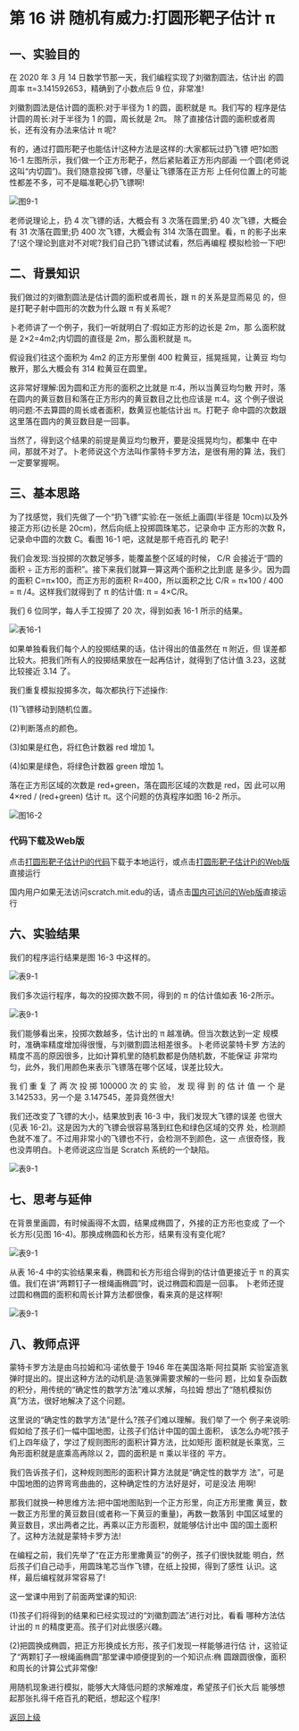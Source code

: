 # 第 16 讲 随机有威力:打圆形靶子估计 π

## 一、实验目的
在 2020 年 3 月 14 日数学节那一天，我们编程实现了刘徽割圆法，估计出 的圆周率 π=3.141592653，精确到了小数点后 9 位，非常准!

刘徽割圆法是估计圆的面积:对于半径为 1 的圆，面积就是 π。我们写的 程序是估计圆的周长:对于半径为 1 的圆，周长就是 2π。
除了直接估计圆的面积或者周长，还有没有办法来估计 π 呢?

有的，通过打圆形靶子也能估计!这种方法是这样的:大家都玩过扔飞镖 吧?如图 16-1 左图所示，我们做一个正方形靶子，然后紧贴着正方形内部画 一个圆(老师说这叫“内切圆”)。我们随意投掷飞镖，尽量让飞镖落在正方形 上任何位置上的可能性都差不多，可不是瞄准靶心扔飞镖啊!

![图9-1](Figures/Lec16-1.png)

老师说理论上，扔 4 次飞镖的话，大概会有 3 次落在圆里;扔 40 次飞镖，大概会有 31 次落在圆里;扔 400 次飞镖，大概会有 314 次落在圆里。看，π 的影子出来了!这个理论到底对不对呢?我们自己扔飞镖试试看，然后再编程 模拟检验一下吧!

## 二、背景知识

我们做过的刘徽割圆法是估计圆的面积或者周长，跟 π 的关系是显而易见 的，但是打靶子射中圆形的次数为什么跟 π 有关系呢?

卜老师讲了一个例子，我们一听就明白了:假如正方形的边长是 2m，那 么面积就是 2×2=4m2;内切圆的直径是 2m，那么面积就是 π。

假设我们往这个面积为 4m2 的正方形里倒 400 粒黄豆，摇晃摇晃，让黄豆 均匀散开，那么大概会有 314 粒黄豆在圆里。

这非常好理解:因为圆和正方形的面积之比就是 π∶4，所以当黄豆均匀散 开时，落在圆内的黄豆数目和落在正方形内的黄豆数目之比也应该是 π∶4。这 个例子很说明问题:不去算圆的周长或者面积，数黄豆也能估计出 π。打靶子 命中圆的次数跟这里落在圆内的黄豆数目是一回事。

当然了，得到这个结果的前提是黄豆均匀散开，要是没摇晃均匀，都集中 在中间，那就不对了。卜老师说这个方法叫作蒙特卡罗方法，是很有用的算 法，我们一定要掌握啊。




## 三、基本思路

为了找感觉，我们先做了一个“扔飞镖”实验:在一张纸上画圆(半径是 10cm)以及外接正方形(边长是 20cm)，然后向纸上投掷圆珠笔芯，记录命中 正方形的次数 R，记录命中圆的次数 C。看图 16-1 吧，这就是那千疮百孔的 靶子!

我们会发现:当投掷的次数足够多，能覆盖整个区域的时候， C/R 会接近于“圆的面积 ÷ 正方形的面积”。接下来我们就算一算这两个面积之比到底 是多少。因为圆的面积 C=π×100，而正方形的面积 R=400，所以面积之比 C/R =  π×100 / 400 =  π /4。这样我们就得到了 π 的估计值: π = 4×C/R。

我们 6 位同学，每人手工投掷了 20 次，得到如表 16-1 所示的结果。

![表16-1](Figures/Lec16-1-Table.png)

如果单独看我们每个人的投掷结果的话，估计得出的值虽然在 π 附近，但 误差都比较大。把我们所有人的投掷结果放在一起再估计，就得到了估计值 3.23，这就比较接近 3.14 了。


我们重复模拟投掷多次，每次都执行下述操作: 

(1)飞镖移动到随机位置。 

(2)判断落点的颜色。 

(3)如果是红色，将红色计数器 red 增加 1。 

(4)如果是绿色，将绿色计数器 green 增加 1。
  
  落在正方形区域的次数是 red+green，落在圆形区域的次数是 red，因 此可以用 4×red / (red+green) 估计 π。这个问题的仿真程序如图 16-2 所示。
 


![图16-2](Figures/Lec16-2.png)


### 代码下载及Web版

点击[打圆形靶子估计Pi的代码](Code/第16讲-打圆形靶子估计Pi.sb3)下载于本地运行，或点击[打圆形靶子估计Pi的Web版](https://scratch.mit.edu/projects/683356526/)直接运行

国内用户如果无法访问scratch.mit.edu的话，请点击[国内可访问的Web版](https://mblock.makeblock.com/project/1434719)直接运行

## 六、实验结果

我们的程序运行结果是图 16-3 中这样的。

![表9-1](Figures/Lec16-3.png)

我们多次运行程序，每次的投掷次数不同，得到的 π 的估计值如表 16-2所示。


![表9-1](Figures/Lec16-2-Table.png)

我们能够看出来，投掷次数越多，估计出的 π 越准确。但当次数达到一定 规模时，准确率精度增加得很慢，与刘徽割圆法相差很多。卜老师说蒙特卡罗
方法的精度不高的原因很多，比如计算机里的随机数都是伪随机数，不能保证 非常均匀，此外，我们用颜色来表示飞镖落在哪个区域，误差比较大。

我 们 重 复 了 两 次 投 掷 100000 次 的 实 验， 发 现 得 到 的 估 计 值 一 个 是 3.142533，另一个是 3.147545，差异竟然很大!

我们还改变了飞镖的大小，结果放到表 16-3 中，我们发现大飞镖的误差 也很大(见表 16-2)。这是因为大的飞镖会很容易落到红色和绿色区域的交界 处，检测颜色就不准了。不过用非常小的飞镖也不行，会检测不到颜色，这一 点很奇怪，我也没弄明白。卜老师说这应当是 Scratch 系统的一个缺陷。


![表9-1](Figures/Lec16-3-Table.png)

## 七、思考与延伸
在背景里画圆，有时候画得不太圆，结果成椭圆了，外接的正方形也变成 了一个长方形(见图 16-4)。那换成椭圆和长方形，结果有没有变化呢?


![表9-1](Figures/Lec16-4.png)

从表 16-4 中的实验结果来看，椭圆和长方形组合得到的估计值更接近于 π 的真实值。我们在讲“两颗钉子一根绳画椭圆”时，说过椭圆和圆是一回事。 卜老师还提过圆和椭圆的面积和周长计算方法都很像，看来真的是这样啊!

![表9-1](Figures/Lec16-4-Table.png)

## 八、教师点评

蒙特卡罗方法是由乌拉姆和冯·诺依曼于 1946 年在美国洛斯·阿拉莫斯 实验室造氢弹时提出的。提出这种方法的动机是:造氢弹需要求解的一些问 题，比如复杂函数的积分，用传统的“确定性的数学方法”难以求解，乌拉姆 想出了“随机模拟仿真”方法，很好地解决了这个问题。

这里说的“确定性的数学方法”是什么?孩子们难以理解。我们举了一个 例子来说明:假如给了孩子们一幅中国地图，让孩子们估计中国的国土面积， 该怎么办呢?孩子们上四年级了，学过了规则图形的面积计算方法，比如矩形 面积就是长乘宽，三角形面积就是底乘高再除以 2，圆的面积是 π 乘以半径的 平方。

我们告诉孩子们，这种规则图形的面积计算方法就是“确定性的数学方 法”，可是中国地图的边界弯弯曲曲的，这种确定性的方法好是好，可是没法 用啊!

那我们就换一种思维方法:把中国地图贴到一个正方形里，向正方形里撒 黄豆，数一数正方形里的黄豆数目(或者称一下黄豆的重量)，再数一数落到 中国区域里的黄豆数目，求出两者之比，再乘以正方形面积，就能够估计出中 国的国土面积了。这种方法就是蒙特卡罗方法!


在编程之前，我们先举了“在正方形里撒黄豆”的例子，孩子们很快就能 明白，然后孩子们自己动手，用圆珠笔芯当作飞镖，在纸上投掷，得到了感性 认识。这样，最后编程就非常容易了!

这一堂课中用到了前面两堂课的知识: 

(1)孩子们将得到的结果和已经实现过的“刘徽割圆法”进行对比，看看
哪种方法估计出的 π 的精度更高。孩子们对此很感兴趣。 

(2)把圆换成椭圆，把正方形换成长方形，孩子们发现一样能够进行估
计，这验证了“两颗钉子一根绳画椭圆”那堂课中顺便提到的一个知识点:椭 圆跟圆很像，面积和周长的计算公式非常像!

用随机现象进行模拟，能够大大降低问题的求解难度，希望孩子们长大后 能够想起那张扎得千疮百孔的靶纸，想起这个程序!


[返回上级](index.md)
